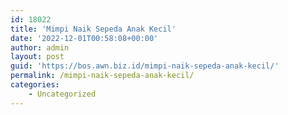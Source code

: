 ```yaml
---
id: 18022
title: 'Mimpi Naik Sepeda Anak Kecil'
date: '2022-12-01T00:58:08+00:00'
author: admin
layout: post
guid: 'https://bos.awn.biz.id/mimpi-naik-sepeda-anak-kecil/'
permalink: /mimpi-naik-sepeda-anak-kecil/
categories:
    - Uncategorized
---
```


